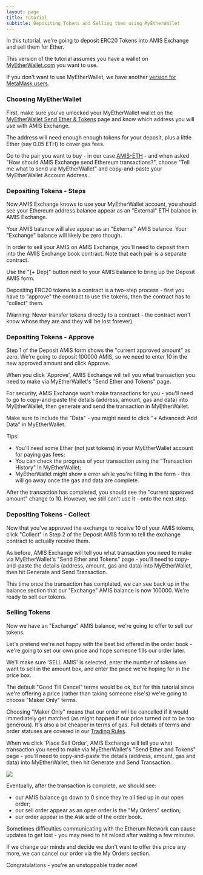```yaml
---
layout: page
title: Tutorial
subtitle: Depositing Tokens and Selling them using MyEtherWallet
---
```


In this tutorial, we're going to deposit ERC20 Tokens into AMIS Exchange and sell them for Ether.

This version of the tutorial assumes you have a wallet on [MyEtherWallet.com](https://www.myetherwallet.com/) you want to use.

If you don't want to use MyEtherWallet, we have another [version for MetaMask users](../depositing-tokens-and-selling-using-metamask).

### Choosing MyEtherWallet

First, make sure you've unlocked your MyEtherWallet wallet on the [MyEtherWallet Send Ether & Tokens](https://www.myetherwallet.com/#send-transaction) page and know which address you will use with AMIS Exchange.

The address will need enough enough tokens for your deposit, plus a little Ether (say 0.05 ETH) to cover gas fees.

Go to the pair you want to buy - in our case [AMIS-ETH](http://amis-erc20.github.io/amisdex/exchange/?pairId=AMIS-ETH) - and when asked "How should AMIS Exchange send Ethereum transactions?", choose "Tell me what to send via MyEtherWallet" and copy-and-paste your MyEtherWallet Account Address.

### Depositing Tokens - Steps

Now AMIS Exchange knows to use your MyEtherWallet account, you should see your Ethereum address balance appear as an "External" ETH balance in AMIS Exchange.

Your AMIS balance will also appear as an "External" AMIS balance. Your "Exchange" balance will likely be zero though.

In order to sell your AMIS on AMIS Exchange, you'll need to deposit them into the AMIS Exchange book contract. Note that each pair is a separate contract.

Use the "[+ Dep]" button next to your AMIS balance to bring up the Deposit AMIS form.

Depositing ERC20 tokens to a contract is a two-step process - first you have to "approve" the contract to use the tokens, then the contract has to "collect" them.

(Warning: Never transfer tokens directly to a contract - the contract won't know whose they are and they will be lost forever).

### Depositing Tokens - Approve

Step 1 of the Deposit AMIS form shows the "current approved amount" as zero. We're going to deposit 100000 AMIS, so we need to enter 10 in the new approved amount and click Approve.

When you click 'Approve', AMIS Exchange will tell you what transaction you need to make via MyEtherWallet's "Send Ether and Tokens" page.

For security, AMIS Exchange won't make transactions for you - you'll need to go to copy-and-paste the details (address, amount, gas and data) into MyEtherWallet, then generate and send the transaction in MyEtherWallet.

Make sure to include the "Data" - you might need to click "+ Advanced: Add Data" in MyEtherWallet.

Tips:
 - You'll need some Ether (not just tokens) in your MyEtherWallet account for paying gas fees;
 - You can check the progress of your transaction using the "Transaction History" in MyEtherWallet;
 - MyEtherWallet might show a error while you're filling in the form - this will go away once the gas and data are complete.

After the transaction has completed, you should see the "current approved amount" change to 10. However, we still can't use it - onto the next step.

### Depositing Tokens - Collect

Now that you've approved the exchange to receive 10 of your AMIS tokens, click "Collect" in Step 2 of the Deposit AMIS form to tell the exchange contract to actually receive them.

As before, AMIS Exchange will tell you what transaction you need to make via MyEtherWallet's "Send Ether and Tokens" page - you'll need to copy-and-paste the details  (address, amount, gas and data) into MyEtherWallet, then hit Generate and Send Transaction.

This time once the transaction has completed, we can see back up in the balance section that our "Exchange" AMIS balance is now 100000. We're ready to sell our tokens.

### Selling Tokens

Now we have an "Exchange" AMIS balance, we're going to offer to sell our tokens.

Let's pretend we're not happy with the best bid offered in the order book - we're going to set our own price and hope someone fills our order later.

We'll make sure 'SELL AMIS' is selected, enter the number of tokens we want to sell in the amount box, and enter the price we're hoping for in the price box.

The default "Good Till Cancel" terms would be ok, but for this tutorial since we're offering a price (rather than taking someone else's) we're going to choose "Maker Only" terms.

Choosing "Maker Only" means that our order will be cancelled if it would immediately get matched (as might happen if our price turned out to be too generous). It's also a bit cheaper in terms of gas. Full details of terms and order statuses are covered in our [Trading Rules](../../trading-rules).

When we click 'Place Sell Order', AMIS Exchange will tell you what transaction you need to make via MyEtherWallet's "Send Ether and Tokens" page - you'll need to copy-and-paste the details (address, amount, gas and data) into MyEtherWallet, then hit Generate and Send Transaction.

![](https://raw.githubusercontent.com/amis-erc20/amisdex/master/help/deposit-and-sell-tokens-with-metamask.gif)

Eventually, after the transaction is complete, we should see:
 - our AMIS balance go down to 0 since they're all tied up in our open order;
 - our sell order appear as an open order is the "My Orders" section;
 - our order appear in the Ask side of the order book.

Sometimes difficulties communicating with the Etherum Network can cause updates to get lost - you may need to hit reload after waiting a few minutes.

If we change our minds and decide we don't want to offer this price any more, we can cancel our order via the My Orders section.

Congratulations - you're an unstoppable trader now!

